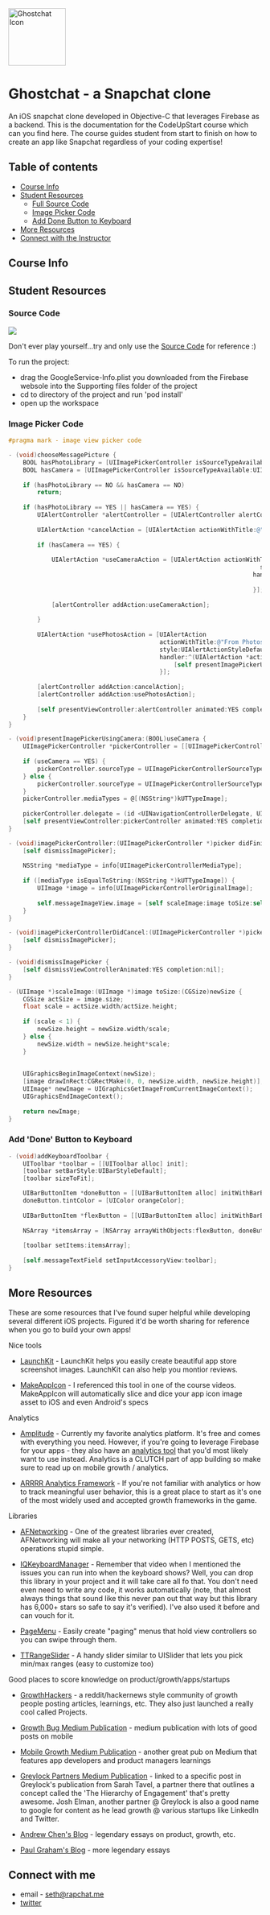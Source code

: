 <a href="https://codeupstart.com">
    <img src="https://s32.postimg.org/gzi5dekhh/ghost_chat_icon_web.png" alt="Ghostchat Icon" title="Ghost" align="center" height="114" width="114"/>
</a>

# Ghostchat - a Snapchat clone

An iOS snapchat clone developed in Objective-C that leverages Firebase as a backend. This is the documentation for the CodeUpStart course which can you find here. The course guides student from start to finish on how to create an app like Snapchat regardless of your coding expertise! 

## Table of contents

- [Course Info](#course-info)
- [Student Resources](#student-resources)
    - [Full Source Code](#source-code) 
    - [Image Picker Code](#image-picker-code) 
    - [Add Done Button to Keyboard](#add-done-button-to-keyboard)
- [More Resources](#awesome-resources)
- [Connect with the Instructor](#connect-with-the-instructor)

## Course Info

## Student Resources

### Source Code

<a href="https://codeupstart.com">
    <img src="https://s31.postimg.org/rhemsn6iz/Screen_Shot_2016_07_12_at_12_44_37_AM.png"/>
</a>

Don't ever play yourself...try and only use the [Source Code](https://google.com) for reference :) 

To run the project:
* drag the GoogleService-Info.plist you downloaded from the Firebase websole into the Supporting files folder of the project
* cd to directory of the project and run 'pod install'
* open up the workspace

### Image Picker Code
```objective-c
#pragma mark - image view picker code

- (void)chooseMessagePicture {
	BOOL hasPhotoLibrary = [UIImagePickerController isSourceTypeAvailable:UIImagePickerControllerSourceTypePhotoLibrary];
	BOOL hasCamera = [UIImagePickerController isSourceTypeAvailable:UIImagePickerControllerSourceTypeCamera];
	
	if (hasPhotoLibrary == NO && hasCamera == NO)
		return;
	
	if (hasPhotoLibrary == YES || hasCamera == YES) {
		UIAlertController *alertController = [UIAlertController alertControllerWithTitle:@"Choose Picture" message:nil preferredStyle:UIAlertControllerStyleActionSheet];
		
		UIAlertAction *cancelAction = [UIAlertAction actionWithTitle:@"Cancel" style:UIAlertActionStyleCancel handler:nil];
		
		if (hasCamera == YES) {
			
			UIAlertAction *useCameraAction = [UIAlertAction actionWithTitle:@"From Camera"
																	  style:UIAlertActionStyleDefault
																	handler:^(UIAlertAction *action) {
																		[self presentImagePickerUsingCamera:YES];
																	}];
			
			[alertController addAction:useCameraAction];
			
		}
		
		UIAlertAction *usePhotosAction = [UIAlertAction
										  actionWithTitle:@"From Photos"
										  style:UIAlertActionStyleDefault
										  handler:^(UIAlertAction *action) {
											  [self presentImagePickerUsingCamera:NO];
										  }];
		
		[alertController addAction:cancelAction];
		[alertController addAction:usePhotosAction];
		
		[self presentViewController:alertController animated:YES completion:nil];
	}
}

- (void)presentImagePickerUsingCamera:(BOOL)useCamera {
	UIImagePickerController *pickerController = [[UIImagePickerController alloc] init];
	
	if (useCamera == YES) {
		pickerController.sourceType = UIImagePickerControllerSourceTypeCamera;
	} else {
		pickerController.sourceType = UIImagePickerControllerSourceTypePhotoLibrary;
	}
	pickerController.mediaTypes = @[(NSString*)kUTTypeImage];
	
	pickerController.delegate = (id <UINavigationControllerDelegate, UIImagePickerControllerDelegate>)self;
	[self presentViewController:pickerController animated:YES completion:nil];
}

- (void)imagePickerController:(UIImagePickerController *)picker didFinishPickingMediaWithInfo:(NSDictionary *)info {
	[self dismissImagePicker];
	
	NSString *mediaType = info[UIImagePickerControllerMediaType];
	
	if ([mediaType isEqualToString:(NSString *)kUTTypeImage]) {
		UIImage *image = info[UIImagePickerControllerOriginalImage];
		
		self.messageImageView.image = [self scaleImage:image toSize:self.messageImageView.frame.size];
	}
}

- (void)imagePickerControllerDidCancel:(UIImagePickerController *)picker {
	[self dismissImagePicker];
}

- (void)dismissImagePicker {
	[self dismissViewControllerAnimated:YES completion:nil];
}

- (UIImage *)scaleImage:(UIImage *)image toSize:(CGSize)newSize {
	CGSize actSize = image.size;
	float scale = actSize.width/actSize.height;
	
	if (scale < 1) {
		newSize.height = newSize.width/scale;
	} else {
		newSize.width = newSize.height*scale;
	}
	
	
	UIGraphicsBeginImageContext(newSize);
	[image drawInRect:CGRectMake(0, 0, newSize.width, newSize.height)];
	UIImage* newImage = UIGraphicsGetImageFromCurrentImageContext();
	UIGraphicsEndImageContext();
	
	return newImage;
}
```

### Add 'Done' Button to Keyboard
```objective-c
- (void)addKeyboardToolbar {
	UIToolbar *toolbar = [[UIToolbar alloc] init];
	[toolbar setBarStyle:UIBarStyleDefault];
	[toolbar sizeToFit];

	UIBarButtonItem *doneButton = [[UIBarButtonItem alloc] initWithBarButtonSystemItem:UIBarButtonSystemItemDone target:self action:@selector(resignKeyboard)];
	doneButton.tintColor = [UIColor orangeColor];
	
	UIBarButtonItem *flexButton = [[UIBarButtonItem alloc] initWithBarButtonSystemItem:UIBarButtonSystemItemFlexibleSpace target:self action:nil];
	
	NSArray *itemsArray = [NSArray arrayWithObjects:flexButton, doneButton, nil];
	
	[toolbar setItems:itemsArray];
	
	[self.messageTextField setInputAccessoryView:toolbar];
}
```

## More Resources 

These are some resources that I've found super helpful while developing several different iOS projects. Figured it'd be worth sharing for reference when you go to build your own apps!

Nice tools

* [LaunchKit](https://launchkit.io/screenshots/) - LaunchKit helps you easily create beautiful app store screenshot images. LaunchKit can also help you montior reviews.

* [MakeAppIcon](https://makeappicon.com/) - I referenced this tool in one of the course videos. MakeAppIcon will automatically slice and dice your app icon image asset to iOS and even Android's specs

Analytics

* [Amplitude](https://amplitude.com/settings/) - Currently my favorite analytics platform. It's free and comes with everything you need. However, if you're going to leverage Firebase for your apps - they also have an [analytics tool](https://firebase.google.com/docs/analytics/) that you'd most likely want to use instead. Analytics is a CLUTCH part of app building so make sure to read up on mobile growth / analytics. 

* [ARRRR Analytics Framework](http://www.slideshare.net/dmc500hats/startup-metrics-for-pirates-long-version) - If you're not familiar with analytics or how to track meaningful user behavior, this is a great place to start as it's one of the most widely used and accepted growth frameworks in the game. 

Libraries 

* [AFNetworking](https://github.com/AFNetworking/AFNetworking) - One of the greatest libraries ever created, AFNetworking will make all your networking (HTTP POSTS, GETS, etc) operations stupid simple.

* [IQKeyboardManager](https://github.com/hackiftekhar/IQKeyboardManager) - Remember that video when I mentioned the issues you can run into when the keyboard shows? Well, you can drop this library in your project and it will take care all fo that. You don't need even need to write any code, it works automatically (note, that almost always things that sound like this never pan out that way but this library has 6,000+ stars so safe to say it's verified). I've also used it before and can vouch for it. 

* [PageMenu](https://github.com/HighBay/PageMenu) - Easily create "paging" menus that hold view controllers so you can swipe through them.

* [TTRangeSlider](https://github.com/TomThorpe/TTRangeSlider) - A handy slider similar to UISlider that lets you pick min/max ranges (easy to customize too)

Good places to score knowledge on product/growth/apps/startups

* [GrowthHackers](https://growthhackers.com/) - a reddit/hackernews style community of growth people posting articles, learnings, etc. They also just launched a really cool called Projects. 

* [Growth Bug Medium Publication](https://growthbug.com/?source=search_collection) - medium publication with lots of good posts on mobile

* [Mobile Growth Medium Publication](https://medium.com/mobile-growth) - another great pub on Medium that features app developers and product managers learnings

* [Greylock Partners Medium Publication](https://news.greylock.com/the-hierarchy-of-engagement-5803bf4e6cfa#.7tc7riuxh) - linked to a specific post in Greylock's publication from Sarah Tavel, a partner there that outlines a concept called the 'The Hierarchy of Engagement' that's pretty awesome. Josh Elman, another partner @ Greylock is also a good name to google for content as he lead growth @ various startups like LinkedIn and Twitter.

* [Andrew Chen's Blog](http://andrewchen.co/) - legendary essays on product, growth, etc. 

* [Paul Graham's Blog](http://paulgraham.com/) - more legendary essays

## Connect with me
* email - seth@rapchat.me
* [twitter](https://twitter.com/@sethmills21)